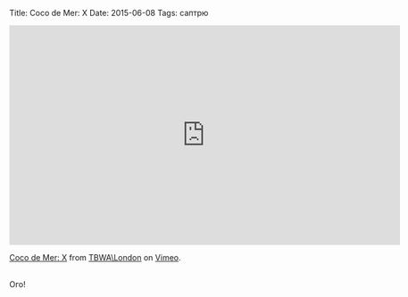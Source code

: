 Title: Coco de Mer: X
Date: 2015-06-08
Tags: саптрю

<div class="text"><iframe src="https://player.vimeo.com/video/128134468?color=ffffff&amp;title=0&amp;byline=0&amp;portrait=0" width="700" height="394" frameborder="0" webkitallowfullscreen="webkitallowfullscreen" mozallowfullscreen="mozallowfullscreen" allowfullscreen="allowfullscreen"></iframe> <p><a href="https://vimeo.com/128134468">Coco de Mer: X</a> from <a href="https://vimeo.com/tbwalondon">TBWA\London</a> on <a href="https://vimeo.com">Vimeo</a>.</p><br />
Ого!</div>